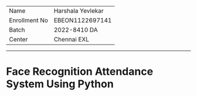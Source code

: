 <table align="center">
  <tr>
    <td>Name</td>
    <td>Harshala Yevlekar</td>
  </tr>
  <tr>
    <td>Enrollment No</td>
    <td>EBEON1122697141</td>
  </tr>
  <tr>
    <td>Batch</td>
    <td>2022-8410 DA</td>
  </tr>
  <tr>
    <td>Center</td>
    <td>Chennai EXL</td>
  </tr>
 </table>
<hr>
<h1 align="left">Face Recognition Attendance System Using Python</h1>
<p align=left>
